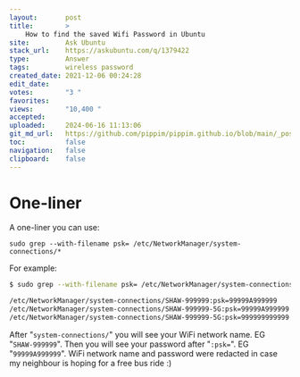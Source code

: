 ```yaml
---
layout:       post
title:        >
    How to find the saved Wifi Password in Ubuntu
site:         Ask Ubuntu
stack_url:    https://askubuntu.com/q/1379422
type:         Answer
tags:         wireless password
created_date: 2021-12-06 00:24:28
edit_date:    
votes:        "3 "
favorites:    
views:        "10,400 "
accepted:     
uploaded:     2024-06-16 11:13:06
git_md_url:   https://github.com/pippim/pippim.github.io/blob/main/_posts/2021/2021-12-06-How-to-find-the-saved-Wifi-Password-in-Ubuntu.md
toc:          false
navigation:   false
clipboard:    false
---
```


# One-liner
A one-liner you can use:

``` 
sudo grep --with-filename psk= /etc/NetworkManager/system-connections/*
```

For example:

``` bash
$ sudo grep --with-filename psk= /etc/NetworkManager/system-connections/*

/etc/NetworkManager/system-connections/SHAW-999999:psk=99999A999999
/etc/NetworkManager/system-connections/SHAW-999999-5G:psk=99999A999999
/etc/NetworkManager/system-connections/SHAW-999999-5G:psk=999999999999
```

After "`system-connections/`" you will see your WiFi network name. EG "`SHAW-999999`". Then you will see your password after "`:psk=`". EG "`99999A999999`". WiFi network name and password were redacted in case my neighbour is hoping for a free bus ride :)

